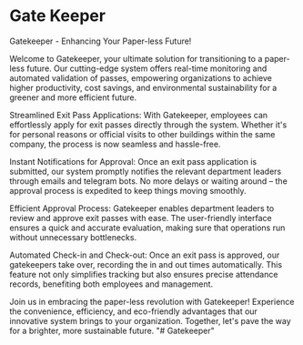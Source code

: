 # Gate Keeper

Gatekeeper - Enhancing Your Paper-less Future!

Welcome to Gatekeeper, your ultimate solution for transitioning to a paper-less future. Our cutting-edge system offers real-time monitoring and automated validation of passes, empowering organizations to achieve higher productivity, cost savings, and environmental sustainability for a greener and more efficient future.

Streamlined Exit Pass Applications:
    With Gatekeeper, employees can effortlessly apply for exit passes directly through the system. Whether it's for personal reasons or official visits to other buildings within the same company, the process is now seamless and hassle-free.

Instant Notifications for Approval:
    Once an exit pass application is submitted, our system promptly notifies the relevant department leaders through emails and telegram bots. No more delays or waiting around – the approval process is expedited to keep things moving smoothly.

Efficient Approval Process:
    Gatekeeper enables department leaders to review and approve exit passes with ease. The user-friendly interface ensures a quick and accurate evaluation, making sure that operations run without unnecessary bottlenecks.

Automated Check-in and Check-out:
    Once an exit pass is approved, our gatekeepers take over, recording the in and out times automatically. This feature not only simplifies tracking but also ensures precise attendance records, benefiting both employees and management.

Join us in embracing the paper-less revolution with Gatekeeper! Experience the convenience, efficiency, and eco-friendly advantages that our innovative system brings to your organization. Together, let's pave the way for a brighter, more sustainable future.
"# Gatekeeper" 
